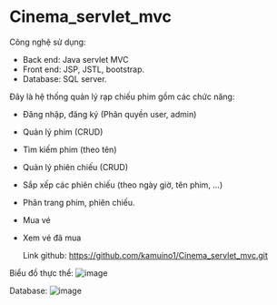 # Cinema_servlet_mvc

Công nghệ sử dụng:

- Back end: Java servlet MVC
- Front end: JSP, JSTL, bootstrap.
- Database: SQL server.

Đây là hệ thống quản lý rạp chiếu phim gồm các chức năng:

- Đăng nhập, đăng ký (Phân quyền user, admin)
- Quản lý phim (CRUD)
- Tìm kiếm phim (theo tên)
- Quản lý phiên chiếu (CRUD)
- Sắp xếp các phiên chiếu (theo ngày giờ, tên phim, …)
- Phân trang phim, phiên chiếu.
- Mua vé
- Xem vé đã mua

  Link github: https://github.com/kamuino1/Cinema_servlet_mvc.git

Biểu đồ thực thể:
![image](https://github.com/user-attachments/assets/86800c1e-e6c3-42fd-bc50-c392a453b8e4)


Database:
![image](https://github.com/user-attachments/assets/4853cc70-eae8-49ec-a3dc-f507f59194a4)

